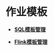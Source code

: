 # 作业模板<a name="dli_01_0379"></a>

-   **[SQL模板管理](SQL模板管理.md)**  

-   **[Flink模板管理](Flink模板管理.md)**  


